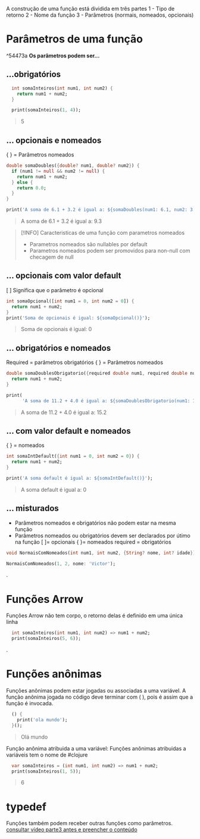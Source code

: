 A construção de uma função está dividida em três partes
1 - Tipo de retorno
2 - Nome da função
3 - Parâmetros (normais, nomeados, opcionais)
# Parâmetros de uma função
^54473a
**Os parâmetros podem ser...**
## ...obrigatórios
```dart
  int somaInteiros(int num1, int num2) {
    return num1 + num2;
  }

  print(somaInteiros(1, 4));
```
>5

## ... opcionais e nomeados
{ } = Parâmetros nomeados
```dart
double somaDoubles({double? num1, double? num2}) {
  if (num1 != null && num2 != null) {
    return num1 + num2;
  } else {
    return 0.0;
  }
}

print('A soma de 6.1 + 3.2 é igual a: ${somaDoubles(num1: 6.1, num2: 3.2)}');

```
>A soma de 6.1 + 3.2 é igual a: 9.3

> [!INFO] Caracteristicas de uma função com parametros nomeados
>- Parametros nomeados são nullables por default
>- Parametros nomeados podem ser promovidos para non-null com checagem de null 
## ... opcionais com valor default
[ ] Significa que o parâmetro é opcional
```dart
int somaOpcional([int num1 = 0, int num2 = 0]) {
  return num1 + num2;
}
print('Soma de opcionais é igual: ${somaOpcional()}');
```
>Soma de opcionais é igual: 0
## ... obrigatórios e nomeados
Required = parâmetros obrigatórios
{ } = Parâmetros nomeados
```dart
double somaDoublesObrigatorio({required double num1, required double num2}) {
  return num1 + num2;
}

print(
      'A soma de 11.2 + 4.0 é igual a: ${somaDoublesObrigatorio(num1: 11.2, num2: 4.0)}');
```
>A soma de 11.2 + 4.0 é igual a: 15.2


## ... com valor default e nomeados
{ } = nomeados
```dart
int somaIntDefault({int num1 = 0, int num2 = 0}) {
  return num1 + num2;
}

print('A soma default é igual a: ${somaIntDefault()}');
```
>A soma default é igual a: 0

## ... misturados
- Parâmetros nomeados e obrigatórios não podem estar na mesma função
- Parâmetros nomeados ou obrigatórios devem ser declarados por útimo na função
[ ]= opcionais
{ }= nomeados
required = obrigatórios

```dart
void NormaisComNomeados(int num1, int num2, {String? nome, int? idade}) {}

NormaisComNomeados(1, 2, nome: 'Victor');
```
.
# Funções Arrow
Funções Arrow não tem corpo, o retorno delas é definido em uma única linha
```dart
  int somaInteiros(int num1, int num2) => num1 + num2;
  print(somaInteiros(5, 6));
```
.
# Funções anônimas
Funções anônimas podem estar jogadas ou associadas a uma variável.
A função anônima jogada no código deve terminar com ( ), pois é assim que a função é invocada.
```dart
  () {
    print('ola mundo');
  }();

```
>Olá mundo

Função anônima atribuida a uma variável:
Funções anônimas atribuidas a variáveis tem o nome de #clojure
```dart
  var somaInteiros = (int num1, int num2) => num1 + num2;
  print(somaInteiros(1, 5));
```
>6

# typedef
Funções também podem receber outras funções como parâmetros.
[consultar vídeo parte3 antes e preencher o conteúdo](https://academiadoflutter20.club.hotmart.com/lesson/EOgQ9ZGbe6/funcoes-parametros-anonimas-e-typedef)